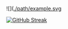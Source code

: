 ![]([./path/example.svg](https://wakatime.com/share/@51b3ddec-74be-4fab-af60-bc5ac68e4323/1bac2401-6bd1-4b82-aa23-ec752ced68d0.svg)

[![GitHub Streak](http://github-readme-streak-stats.herokuapp.com?user=MellKam&theme=dark&date_format=M%20j%5B%2C%20Y%5D)](https://git.io/streak-stats)
